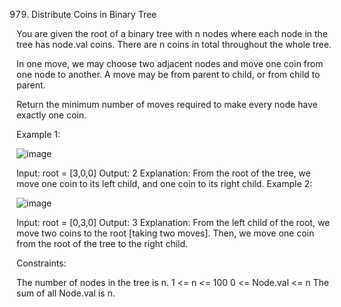 979. Distribute Coins in Binary Tree

You are given the root of a binary tree with n nodes where each node in the tree has node.val coins. There are n coins in total throughout the whole tree.

In one move, we may choose two adjacent nodes and move one coin from one node to another. A move may be from parent to child, or from child to parent.

Return the minimum number of moves required to make every node have exactly one coin.

 

Example 1:


![image](https://github.com/Adityaraj05/LeetCode/assets/118068294/0b24f6ca-d9f0-449d-af13-75b973038f87)

Input: root = [3,0,0]
Output: 2
Explanation: From the root of the tree, we move one coin to its left child, and one coin to its right child.
Example 2:


![image](https://github.com/Adityaraj05/LeetCode/assets/118068294/b66430ab-a2d6-41b5-a659-b852f26da567)


Input: root = [0,3,0]
Output: 3
Explanation: From the left child of the root, we move two coins to the root [taking two moves]. Then, we move one coin from the root of the tree to the right child.
 

Constraints:

The number of nodes in the tree is n.
1 <= n <= 100
0 <= Node.val <= n
The sum of all Node.val is n.
